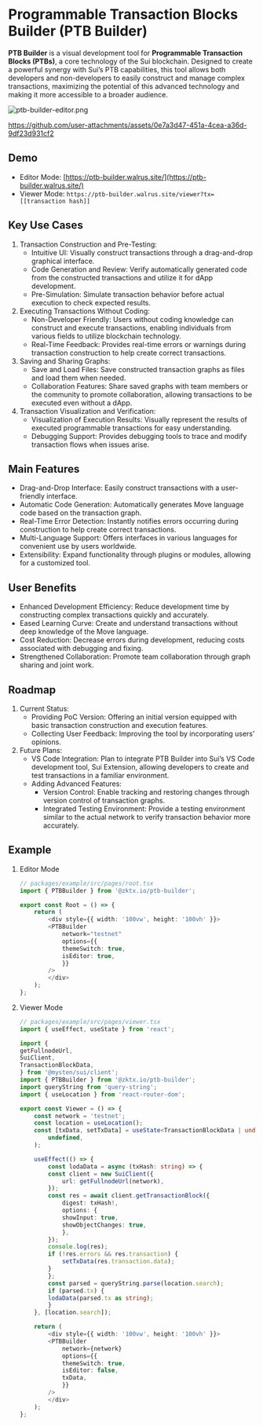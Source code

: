# Programmable Transaction Blocks Builder (PTB Builder)

**PTB Builder** is a visual development tool for **Programmable Transaction Blocks (PTBs)**, a core technology of the Sui blockchain. Designed to create a powerful synergy with Sui’s PTB capabilities, this tool allows both developers and non-developers to easily construct and manage complex transactions, maximizing the potential of this advanced technology and making it more accessible to a broader audience.

![ptb-builder-editor.png](https://docs.zktx.io/images/ptb-builder-editor.png)

https://github.com/user-attachments/assets/0e7a3d47-451a-4cea-a36d-9df23d931cf2

## Demo

- Editor Mode: [https://ptb-builder.walrus.site/](https://ptb-builder.walrus.site/)
- Viewer Mode: `https://ptb-builder.walrus.site/viewer?tx=[[transaction hash]]`

## Key Use Cases

1. Transaction Construction and Pre-Testing:
   - Intuitive UI: Visually construct transactions through a drag-and-drop graphical interface.
   - Code Generation and Review: Verify automatically generated code from the constructed transactions and utilize it for dApp development.
   - Pre-Simulation: Simulate transaction behavior before actual execution to check expected results.
1. Executing Transactions Without Coding:
   - Non-Developer Friendly: Users without coding knowledge can construct and execute transactions, enabling individuals from various fields to utilize blockchain technology.
   - Real-Time Feedback: Provides real-time errors or warnings during transaction construction to help create correct transactions.
1. Saving and Sharing Graphs:
   - Save and Load Files: Save constructed transaction graphs as files and load them when needed.
   - Collaboration Features: Share saved graphs with team members or the community to promote collaboration, allowing transactions to be executed even without a dApp.
1. Transaction Visualization and Verification:
   - Visualization of Execution Results: Visually represent the results of executed programmable transactions for easy understanding.
   - Debugging Support: Provides debugging tools to trace and modify transaction flows when issues arise.

## Main Features

- Drag-and-Drop Interface: Easily construct transactions with a user-friendly interface.
- Automatic Code Generation: Automatically generates Move language code based on the transaction graph.
- Real-Time Error Detection: Instantly notifies errors occurring during construction to help create correct transactions.
- Multi-Language Support: Offers interfaces in various languages for convenient use by users worldwide.
- Extensibility: Expand functionality through plugins or modules, allowing for a customized tool.

## User Benefits

- Enhanced Development Efficiency: Reduce development time by constructing complex transactions quickly and accurately.
- Eased Learning Curve: Create and understand transactions without deep knowledge of the Move language.
- Cost Reduction: Decrease errors during development, reducing costs associated with debugging and fixing.
- Strengthened Collaboration: Promote team collaboration through graph sharing and joint work.

## Roadmap

1. Current Status:
   - Providing PoC Version: Offering an initial version equipped with basic transaction construction and execution features.
   - Collecting User Feedback: Improving the tool by incorporating users’ opinions.
1. Future Plans:
   - VS Code Integration: Plan to integrate PTB Builder into Sui’s VS Code development tool, Sui Extension, allowing developers to create and test transactions in a familiar environment.
   - Adding Advanced Features:
     - Version Control: Enable tracking and restoring changes through version control of transaction graphs.
     - Integrated Testing Environment: Provide a testing environment similar to the actual network to verify transaction behavior more accurately.

## Example

1. Editor Mode

   ```typescript
   // packages/example/src/pages/root.tsx
   import { PTBBuilder } from '@zktx.io/ptb-builder';

   export const Root = () => {
       return (
           <div style={{ width: '100vw', height: '100vh' }}>
           <PTBBuilder
               network="testnet"
               options={{
               themeSwitch: true,
               isEditor: true,
               }}
           />
           </div>
       );
   };

   ```

1. Viewer Mode

   ```typescript
   // packages/example/src/pages/viewer.tsx
   import { useEffect, useState } from 'react';

   import {
   getFullnodeUrl,
   SuiClient,
   TransactionBlockData,
   } from '@mysten/sui/client';
   import { PTBBuilder } from '@zktx.io/ptb-builder';
   import queryString from 'query-string';
   import { useLocation } from 'react-router-dom';

   export const Viewer = () => {
       const network = 'testnet';
       const location = useLocation();
       const [txData, setTxData] = useState<TransactionBlockData | undefined>(
           undefined,
       );

       useEffect(() => {
           const lodaData = async (txHash: string) => {
           const client = new SuiClient({
               url: getFullnodeUrl(network),
           });
           const res = await client.getTransactionBlock({
               digest: txHash!,
               options: {
               showInput: true,
               showObjectChanges: true,
               },
           });
           console.log(res);
           if (!res.errors && res.transaction) {
               setTxData(res.transaction.data);
           }
           };
           const parsed = queryString.parse(location.search);
           if (parsed.tx) {
           lodaData(parsed.tx as string);
           }
       }, [location.search]);

       return (
           <div style={{ width: '100vw', height: '100vh' }}>
           <PTBBuilder
               network={network}
               options={{
               themeSwitch: true,
               isEditor: false,
               txData,
               }}
           />
           </div>
       );
   };
   ```
